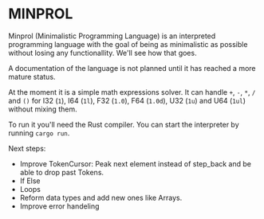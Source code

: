 # MINPROL

Minprol (Minimalistic Programming Language) is an interpreted programming language with the goal of being as minimalistic as possible without losing any functionallity.
We'll see how that goes.

A documentation of the language is not planned until it has reached a more mature status.

At the moment it is a simple math expressions solver.
It can handle `+`, `-`, `*`, `/` and `()` for I32 (`1`), I64 (`1l`), F32 (`1.0`), F64 (`1.0d`), U32 (`1u`) and U64 (`1ul`) without mixing them.

To run it you'll need the Rust compiler. You can start the interpreter by running `cargo run`.

Next steps:
- Improve TokenCursor: Peak next element instead of step_back and be able to drop past Tokens.
- If Else
- Loops
- Reform data types and add new ones like Arrays.
- Improve error handeling